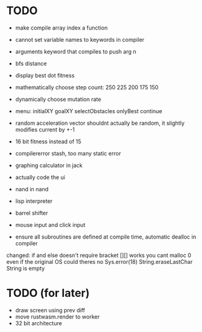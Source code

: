 # TODO

* make compile array index a function
* cannot set variable names to keywords in compiler
* arguments keyword that compiles to push arg n
* bfs distance
* display best dot fitness
* mathematically choose step count: 250 225 200 175 150
* dynamically choose mutation rate
* menu: initialXY goalXY selectObstacles onlyBest continue
* random acceleration vector shouldnt actually be random, it slightly modifies current by +-1
* 16 bit fitness instead of 15

* compilererror stash, too many static error
* graphing calculator in jack
* actually code the ui
* nand in nand
* lisp interpreter
* barrel shifter
* mouse input and click input
* ensure all subroutines are defined at compile time, automatic dealloc in compiler

changed:
if and else doesn't require bracket
[][] works
you cant malloc 0 even if the original OS could
theres no Sys.error(18) String.eraseLastChar String is empty


# TODO (for later)
* draw screen using prev diff
* move rustwasm.render to worker
* 32 bit architecture